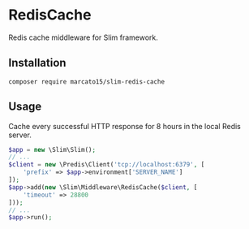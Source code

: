 # RedisCache

Redis cache middleware for Slim framework.

## Installation

    composer require marcato15/slim-redis-cache

## Usage

Cache every successful HTTP response for 8 hours in the local Redis server.

```php
$app = new \Slim\Slim();
// ...
$client = new \Predis\Client('tcp://localhost:6379', [
	'prefix' => $app->environment['SERVER_NAME']
]);
$app->add(new \Slim\Middleware\RedisCache($client, [
	'timeout' => 28800
]));
// ...
$app->run();
```
